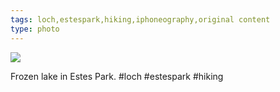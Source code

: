 ```yaml
---
tags: loch,estespark,hiking,iphoneography,original content
type: photo
---
```

<img src="http://25.media.tumblr.com/tumblr_mcyadn3H6f1rdkc0do1_1280.jpg" />

Frozen lake in Estes Park. #loch #estespark #hiking
